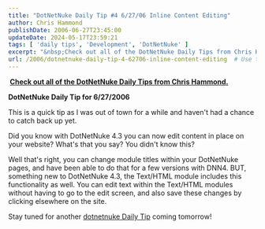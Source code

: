 ```yaml
---
title: "DotNetNuke Daily Tip #4 6/27/06 Inline Content Editing"
author: Chris Hammond
publishDate: 2006-06-27T23:45:00
updateDate: 2024-05-17T23:59:21
tags: [ 'daily tips', 'Development', 'DotNetNuke' ]
excerpt: "&nbsp;Check out all of the DotNetNuke Daily Tips from Chris Hammond. DotNetNuke Daily Tip for 6/27/2006 This is a quick tip as I was out of town for a while and haven&#39;t had a chance to catch back up yet. Did you know with DotNetNuke 4.3 you can now edit content in place on your website? What&#39;s that you say? You didn&#39;t know this? Well that&#39;s right, you can change module titles within your DotNetNuke pages, and have been able to do that&nbsp;for a few versions with DNN4. BUT, something new to DotNetNuke 4.3, the Text/HTML module includes this functionality as well. You can edit text within the Text/HTML modules without having to go to the edit screen, and also save these changes by clicking elsewhere on the site. Stay tuned for&nbsp;another DotNetNuke Daily Tip coming tomorrow!Posted from... "
url: /2006/dotnetnuke-daily-tip-4-62706-inline-content-editing  # Use the generated URL with year
---
```

<p><strong>&nbsp;</strong><a href="https://weblogs.asp.net/christoc/archive/tags/daily+tips/default.aspx"><strong>Check out all of the DotNetNuke Daily Tips from Chris Hammond.</strong></a></p>  <p><strong>DotNetNuke Daily Tip for 6/27/2006 </strong></p>  <p>This is a quick tip as I was out of town for a while and haven&#39;t had a chance to catch back up yet.</p>  <p>Did you know with DotNetNuke 4.3 you can now edit content in place on your website? What&#39;s that you say? You didn&#39;t know this?</p>  <p>Well that&#39;s right, you can change module titles within your DotNetNuke pages, and have been able to do that&nbsp;for a few versions with DNN4. BUT, something new to DotNetNuke 4.3, the Text/HTML module includes this functionality as well. You can edit text within the Text/HTML modules without having to go to the edit screen, and also save these changes by clicking elsewhere on the site.</p>  <p>Stay tuned for&nbsp;another <a href="https://www.chrishammond.com/tags?tags=daily+tips">dotnetnuke Daily Tip</a> coming tomorrow!</p>  
